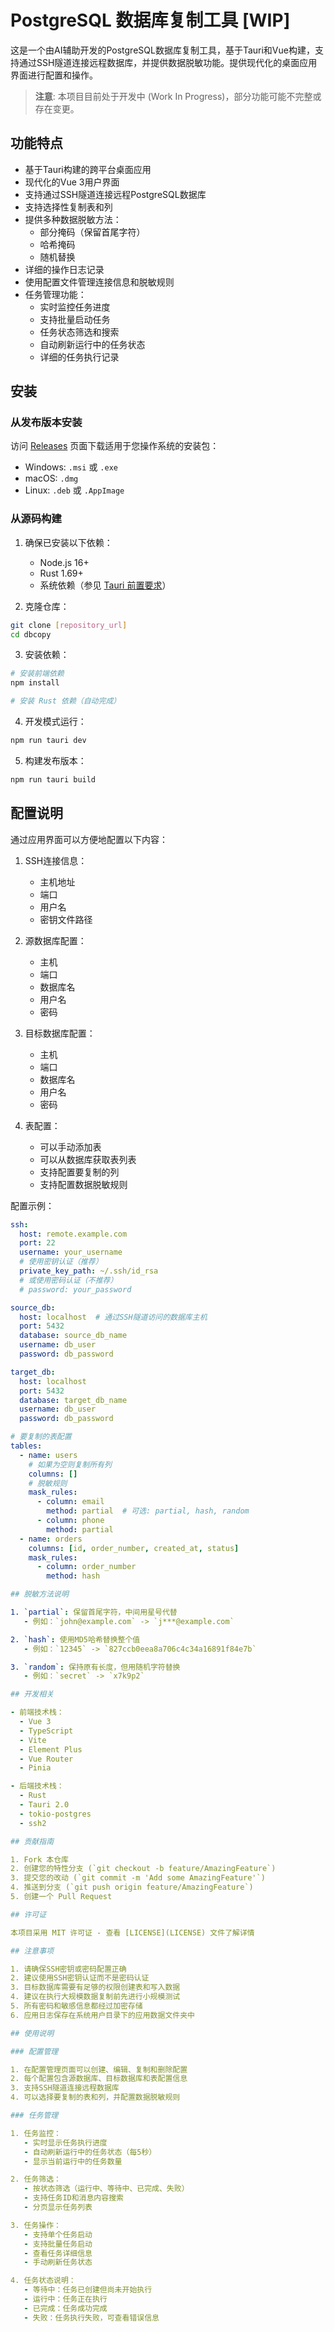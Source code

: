 # PostgreSQL 数据库复制工具 [WIP]

这是一个由AI辅助开发的PostgreSQL数据库复制工具，基于Tauri和Vue构建，支持通过SSH隧道连接远程数据库，并提供数据脱敏功能。提供现代化的桌面应用界面进行配置和操作。

> **注意**: 本项目目前处于开发中 (Work In Progress)，部分功能可能不完整或存在变更。

## 功能特点

- 基于Tauri构建的跨平台桌面应用
- 现代化的Vue 3用户界面
- 支持通过SSH隧道连接远程PostgreSQL数据库
- 支持选择性复制表和列
- 提供多种数据脱敏方法：
  - 部分掩码（保留首尾字符）
  - 哈希掩码
  - 随机替换
- 详细的操作日志记录
- 使用配置文件管理连接信息和脱敏规则
- 任务管理功能：
  - 实时监控任务进度
  - 支持批量启动任务
  - 任务状态筛选和搜索
  - 自动刷新运行中的任务状态
  - 详细的任务执行记录

## 安装

### 从发布版本安装

访问 [Releases](https://github.com/your-repo/releases) 页面下载适用于您操作系统的安装包：

- Windows: `.msi` 或 `.exe`
- macOS: `.dmg`
- Linux: `.deb` 或 `.AppImage`

### 从源码构建

1. 确保已安装以下依赖：
   - Node.js 16+
   - Rust 1.69+
   - 系统依赖（参见 [Tauri 前置要求](https://tauri.app/v1/guides/getting-started/prerequisites)）

2. 克隆仓库：
```bash
git clone [repository_url]
cd dbcopy
```

3. 安装依赖：
```bash
# 安装前端依赖
npm install

# 安装 Rust 依赖（自动完成）
```

4. 开发模式运行：
```bash
npm run tauri dev
```

5. 构建发布版本：
```bash
npm run tauri build
```

## 配置说明

通过应用界面可以方便地配置以下内容：

1. SSH连接信息：
   - 主机地址
   - 端口
   - 用户名
   - 密钥文件路径

2. 源数据库配置：
   - 主机
   - 端口
   - 数据库名
   - 用户名
   - 密码

3. 目标数据库配置：
   - 主机
   - 端口
   - 数据库名
   - 用户名
   - 密码

4. 表配置：
   - 可以手动添加表
   - 可以从数据库获取表列表
   - 支持配置要复制的列
   - 支持配置数据脱敏规则

配置示例：
```yaml
ssh:
  host: remote.example.com
  port: 22
  username: your_username
  # 使用密钥认证（推荐）
  private_key_path: ~/.ssh/id_rsa
  # 或使用密码认证（不推荐）
  # password: your_password

source_db:
  host: localhost  # 通过SSH隧道访问的数据库主机
  port: 5432
  database: source_db_name
  username: db_user
  password: db_password

target_db:
  host: localhost
  port: 5432
  database: target_db_name
  username: db_user
  password: db_password

# 要复制的表配置
tables:
  - name: users
    # 如果为空则复制所有列
    columns: []
    # 脱敏规则
    mask_rules:
      - column: email
        method: partial  # 可选: partial, hash, random
      - column: phone
        method: partial
  - name: orders
    columns: [id, order_number, created_at, status]
    mask_rules:
      - column: order_number
        method: hash

## 脱敏方法说明

1. `partial`: 保留首尾字符，中间用星号代替
   - 例如：`john@example.com` -> `j***@example.com`

2. `hash`: 使用MD5哈希替换整个值
   - 例如：`12345` -> `827ccb0eea8a706c4c34a16891f84e7b`

3. `random`: 保持原有长度，但用随机字符替换
   - 例如：`secret` -> `x7k9p2`

## 开发相关

- 前端技术栈：
  - Vue 3
  - TypeScript
  - Vite
  - Element Plus
  - Vue Router
  - Pinia

- 后端技术栈：
  - Rust
  - Tauri 2.0
  - tokio-postgres
  - ssh2

## 贡献指南

1. Fork 本仓库
2. 创建您的特性分支 (`git checkout -b feature/AmazingFeature`)
3. 提交您的改动 (`git commit -m 'Add some AmazingFeature'`)
4. 推送到分支 (`git push origin feature/AmazingFeature`)
5. 创建一个 Pull Request

## 许可证

本项目采用 MIT 许可证 - 查看 [LICENSE](LICENSE) 文件了解详情

## 注意事项

1. 请确保SSH密钥或密码配置正确
2. 建议使用SSH密钥认证而不是密码认证
3. 目标数据库需要有足够的权限创建表和写入数据
4. 建议在执行大规模数据复制前先进行小规模测试
5. 所有密码和敏感信息都经过加密存储
6. 应用日志保存在系统用户目录下的应用数据文件夹中

## 使用说明

### 配置管理

1. 在配置管理页面可以创建、编辑、复制和删除配置
2. 每个配置包含源数据库、目标数据库和表配置信息
3. 支持SSH隧道连接远程数据库
4. 可以选择要复制的表和列，并配置数据脱敏规则

### 任务管理

1. 任务监控：
   - 实时显示任务执行进度
   - 自动刷新运行中的任务状态（每5秒）
   - 显示当前运行中的任务数量

2. 任务筛选：
   - 按状态筛选（运行中、等待中、已完成、失败）
   - 支持任务ID和消息内容搜索
   - 分页显示任务列表

3. 任务操作：
   - 支持单个任务启动
   - 支持批量任务启动
   - 查看任务详细信息
   - 手动刷新任务状态

4. 任务状态说明：
   - 等待中：任务已创建但尚未开始执行
   - 运行中：任务正在执行
   - 已完成：任务成功完成
   - 失败：任务执行失败，可查看错误信息 